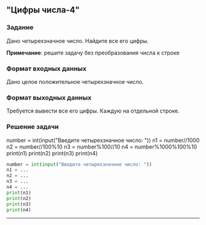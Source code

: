 ## "Цифры числа-4"

### Задание

Дано четырехзначное число. Найдите все его цифры.

**Примечание**: решите задачу без преобразования числа к строке

### Формат входных данных

Дано целое положительное четырехзначное число.

### Формат выходных данных

Требуется вывести все его цифры. Каждую на отдельной строке.

### Решение задачи
number = int(input("Введите четырехзначное число: "))
n1 = number//1000
n2 = number//100%10
n3 = number%100//10
n4 = number%1000%100%10
print(n1)
print(n2)
print(n3)
print(n4)
```python
number = int(input("Введите четырехзначное число: "))
n1 = ...
n2 = ...
n3 = ...
n4 = ...
print(n1)
print(n2)
print(n3)
print(n4)
```

---

